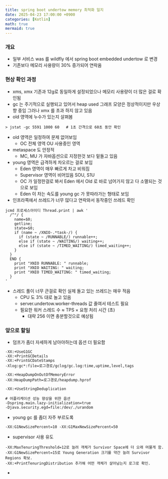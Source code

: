 ```yaml
---
title: spring boot undertow memory 최적화 일지 
date: 2025-04-23 17:00:00 +0900
categories: [Kotlin]
math: true
mermaid: true
---
```


### 개요 
- 일부 서비스 was 를 wildfly 에서 spring boot embedded undertow 로 변경 
- 기존보다 메모리 사용량이 30% 증가되어 연락옴 

### 현상 확인 과정 
- xms, xmx 기존과 12g로 동일하게 설정되었으나 메모리 사용량이 더 많은 걸로 확인됨 
- gc 는 주기적으로 실행되고 있어서 heap used 그래프 모양은 정상적이지만 우상향 중임 그러나 xmx 를 초과 하지 않고 있음 
- old 영역에 누수가 있는지 살펴봄 
```
> jstat -gc 5591 1000 60   # 1초 간격으로 60초 동안 확인
```
- old 영역은 일정하여 문제 없어보임 
  - OC 전체 영역 OU 사용중인 영역  
- metaspace 도 안정적 
  - MC, MU 가 자바옵션으로 지정한것 보다 밑돌고 있음  
- young 영역은 급격하게 차오르는 걸로 보임 
  - Eden 영역이 매우 빠르게 차고 비워짐  
  - Supervisor 영역이 비어있음 SOU, S1U  
  - OC 가 일정한걸로 봐서 Eden 에서 Old 로 바로 넘어가지 않고 다 소멸되는 것으로 보임 
  - Eden 이 차는 속도를 young gc 가 못따라가는 형태로 보임 
- 인프라쪽에서 쓰레드가 너무 많다고 연락와서 동작중인 쓰레드 확인 
```
jcmd 프로세스아이디 Thread.print | awk '
  /^"/ {
    name=$0;
    getline;
    state=$0;
    if (name ~ /XNIO-.*task-/) {
      if (state ~ /RUNNABLE/) runnable++;
      else if (state ~ /WAITING/) waiting++;
      else if (state ~ /TIMED_WAITING/) timed_waiting++;
    }
  }
  END {
    print "XNIO RUNNABLE: " runnable;
    print "XNIO WAITING: " waiting;
    print "XNIO TIMED_WAITING: " timed_waiting;
  }
'
```
- 스레드 풀이 너무 큰걸로 확인 실제 돌고 있는 쓰레드는 매우 적음 
  - CPU 도 3% 대로 놀고 있음
  - server.undertow.worker-threads 값 줄여서 테스트 필요 
  - 필요한 워커 스레드 수 ≈ TPS × 요청 처리 시간 (초) 
    - 대략 256 이면 충분할것으로 예상됨 

### 앞으로 할일 
- 덤프가 좀더 자세하게 남아야하는데 옵션 더 필요함
```
-XX:+UseG1GC
-XX:+PrintGCDetails
-XX:+PrintGCDateStamps
-Xlog:gc*:file=로그경로/gclog/gc.log:time,uptime,level,tags

-XX:+HeapDumpOnOutOfMemoryError
-XX:HeapDumpPath=로그경로/heapdump.hprof

-XX:+UseStringDeduplication

# 어플리케이션 성능 향상을 위한 옵션 
-Dspring.main.lazy-initialization=true   
-Djava.security.egd=file:/dev/./urandom  
```
- young gc 를 좀더 자주 부르도록
```
-XX:G1NewSizePercent=10 -XX:G1MaxNewSizePercent=50
```
- supervisor 사용 유도
```
-XX:MaxTenuringThreshold=12로 늘려 객체가 Survivor Space에 더 오래 머물게 함.
-XX:G1NewSizePercent=15로 Young Generation 크기를 약간 늘려 Survivor Regions 확보.
-XX:+PrintTenuringDistribution 추가해 어떤 객체가 살아남는지 로그로 확인.
```
- 
